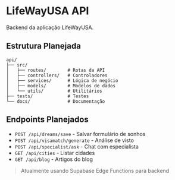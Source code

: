 # LifeWayUSA API

Backend da aplicação LifeWayUSA.

## Estrutura Planejada

```
api/
├── src/
│   ├── routes/        # Rotas da API
│   ├── controllers/   # Controladores
│   ├── services/      # Lógica de negócio
│   ├── models/        # Modelos de dados
│   └── utils/         # Utilitários
├── tests/             # Testes
└── docs/              # Documentação
```

## Endpoints Planejados

- `POST /api/dreams/save` - Salvar formulário de sonhos
- `POST /api/visamatch/generate` - Análise de visto
- `POST /api/specialist/ask` - Chat com especialista
- `GET /api/cities` - Listar cidades
- `GET /api/blog` - Artigos do blog

> Atualmente usando Supabase Edge Functions para backend